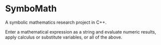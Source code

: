 # SymboMath

A symbolic mathematics research project in C++.

Enter a mathematical expression as a string and evaluate numeric results, apply calculus or substitute variables, or
all of the above.

